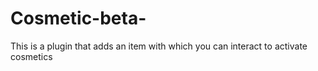# Cosmetic-beta-
This is a plugin that adds an item with which you can interact to activate cosmetics
